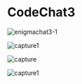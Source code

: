 # CodeChat3

![enigmachat3-1](https://user-images.githubusercontent.com/26337504/36362337-b620f772-1501-11e8-9f4c-a8a18887afae.JPG)

![capture1](https://user-images.githubusercontent.com/26337504/36362351-d1073ac4-1501-11e8-8497-9159f9fee905.JPG)

![capture](https://user-images.githubusercontent.com/26337504/36952688-308da82c-1fe1-11e8-8d9e-24f9bdadfca3.JPG)

![capture1](https://user-images.githubusercontent.com/26337504/36952690-487418cc-1fe1-11e8-9122-f1bc2a5554a2.JPG)
